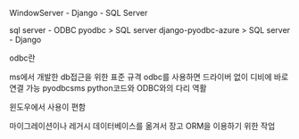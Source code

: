 WindowServer - Django - SQL Server

sql server - ODBC
pyodbc > SQL server
django-pyodbc-azure > SQL server - Django

odbc란

ms에서 개발한 db접근을 위한 표준 규격
odbc를 사용하면 드라이버 없이 디비에 바로 연결 가능
pyodbcsms python코드와 ODBC와의 다리 역활

윈도우에서 사용이 편함

마이그레이션이나 레거시 데이터베이스를 옮겨서 장고 ORM을 이용하기 위한 작업
